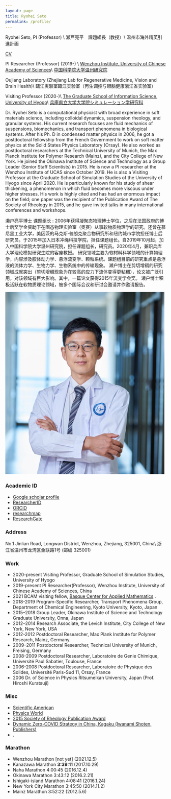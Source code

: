 ```yaml
---
layout: page
title: Ryohei Seto
permalink: /profile/
---
```


Ryohei Seto, PI (Professor) \\
瀬戸亮平　課題組長（教授）\\
温州市海外精英引進計画 

[CV](https://ryseto.github.io/assets/pdf/CV_Seto.pdf)

PI Researcher (Professor) (2019-) \\
[Wenzhou Institute, University of Chinese Academy of Sciences](http://english.wiucas.ac.cn)\\
[中国科学院大学温州研究院](http://www.wibe.ac.cn)

Oujiang Laboratory (Zhejiang Lab for Regenerative Medicine, Vision and Brain Health)\\
瓯江実験室瓯江实验室（再生调控与眼脑健康浙江省实验室）

Visiting Professor (2020-)\\
 [The Graduate School of Information Science, University of Hyogo](http://www.simulation-studies.org)\\
 [兵庫県立大学大学院シミュレーション学研究科](http://www.simulation-studies.org)

Dr. Ryohei Seto is a computational physicist with broad experience in soft materials science, including colloidal dynamics, suspension rheology, and granular systems. His current research focuses are fluid mechanics of suspensions, biomechanics, and transport phenomena in biological systems. After his Ph. D in condensed matter physics in 2006, he got a postdoctoral fellowship from the French Government to work on soft matter physics at the Solid States Physics Laboratory (Orsay). He also worked as postdoctoral researchers at the Technical University of Munich, the Max Planck Institute for Polymer Research (Mainz), and the City College of New York. He joined the Okinawa Institute of Science and Technology as a Group Leader (Senior Staff Scientists) in 2015. He is now a PI researcher at the Wenzhou Institute of UCAS since October 2019. He is also a Visiting Professor at the Graduate School of Simulation Studies of the University of Hyogo since April 2020. He is particularly known for his study of shear thickening, a phenomenon in which fluid becomes more viscous under higher stresses. His work is highly cited and has had an enormous impact on the field; one paper was the recipient of the Publication Award of The Society of Rheology in 2015, and he gave invited talks in many international conferences and workshops.

濑户亮平博士 课题组长 : 
2006年获得凝聚态物理博士学位，之后在法国政府的博士后奖学金资助下在固态物理实验室（奥赛）从事软物质物理学的研究。还曾在慕尼黑工业大学，美因茨的马克斯·普朗克聚合物研究所和纽约城市学院担任博士后研究员。于2015年加入日本冲绳科技学院，担任课题组长。自2019年10月起，加入中国科学院大学温州研究院，担任课题组长，研究员。2020年4月，兼职兵库大学理论模拟研究生院的客座教授。
研究领域主要为软材料科学领域的计算物理学，内容涉及胶体动力学、悬浮流变学、颗粒系统。课题组目前的研究重点是悬浮液的流体力学、生物力学、生物系统中的传输现象。
濑户博士在剪切增稠的研究领域成就突出（剪切增稠现象为在较高的应力下流体变得更粘稠），论文被广泛引用，对该领域有巨大影响。其中，一篇论文获得2015年流变学会奖。
濑户博士积极活跃在软物质理论领域，被多个国际会议和研讨会邀请并作邀请报告。

![Ryohei Seto](/assets/img/seto_small.jpeg)


### Academic ID
- [Google scholar profile](https://scholar.google.co.jp/citations?hl=ja&user=0V-BankAAAAJ)
- [ResearcherID](http://www.researcherid.com/rid/E-3275-2014)
- [ORCID](http://orcid.org/0000-0002-4099-034X)
- [researchmap](https://researchmap.jp/ryseto)
- [ResearchGate](https://www.researchgate.net/profile/Ryohei_Seto)

### Address

No.1 Jinlian Road, Longwan District, Wenzhou, Zhejiang, 325001, China\\
浙江省温州市龙湾区金联路1号 (邮编 325001)


### Work
- 2020-present Visiting Professor, Graduate School of Simulation Studies, University of Hyogo
- 2019-present PI Researcher(Professor), Wenzhou Institute, University of Chinese Academy of Sciences, China
- 2021 BCAM visiting fellow, [Basque Center for Applied Mathematics](http://www.bcamath.org/en/research/lines/CFDMS) .
- 2018-2019 Program-Specific Researcher, Transport Phenomena Group, Department of Chemical Engineering, Kyoto University, Kyoto, Japan
- 2015–2018 Group Leader, Okinawa Institute of Science and Technology Graduate University,
Onna, Japan
- 2012–2014 Research Associate, the Levich Institute, City College of New York, New York, USA
- 2012-2012 Postdoctoral Researcher, Max Plank Institute for Polymer Research, Mainz, Germany.  
- 2009–2011 Postdoctoral Researcher, Technical University of Munich, Freising, Germany
- 2008-2009 Postdoctoral Researcher, Laboratoire de Genie Chimique, Université Paul Sabatier, Toulouse, France
- 2006-2008 Postdoctoral Researcher, Laboratoire de Physique des Solides, Université Paris-Sud 11,
Orsay, France
- 2006      Dr. of Science in Physics  Ritsumeikan University, Japan (Prof. Hiroshi Kuratsuji)


### Misc
- [Scientific American](https://www.scientificamerican.com/article/friction-makes-cornstarch-and-water-into-bizarre-oobleck/)
- [Physics World](http://physicsworld.com/cws/article/news/2013/nov/25/model-explains-why-liquid-suspensions-suddenly-turn-solid)
- [2015 Society of Rheology Publication Award](http://www-levich.engr.ccny.cuny.edu/sor2015.htm)
- [Dynamic Zero-COVID Strategy in China, Kagaku (Iwanami Shoten, Publishers)](/assets/pdf/Kagaku_202201_Seto_etal.pdf)
- [.](/assets/pdf/ensemble_Ryohei_Seto.pdf)

### Marathon
- Wenzhou Marathon			[not yet]	(2021.12.5)
- Kanazawa Marathon			**3:39:11**	(2017.10.29)
- Naha Marathon				4:00:45		(2016.12.4)
- Okinawa Marathon			3:43:12		(2016.2.21)
- Ishigaki-island Marathon		4:08:41		(2016.1.24)
- New York City Marathon		3:45:50		(2014.11.2)
- Mainz Marathon			3:52:22		(2012.5.6)

